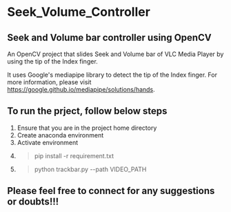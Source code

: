 # Seek_Volume_Controller

## Seek and Volume bar controller using OpenCV

An OpenCV project that slides Seek and Volume bar of VLC Media Player by using the tip of the Index finger.

It uses Google's mediapipe library to detect the tip of the Index finger. For more information, please visit https://google.github.io/mediapipe/solutions/hands.

## To run the prject, follow below steps
1. Ensure that you are in the project home directory
2. Create anaconda environment
3. Activate environment
4. >pip install -r requirement.txt
5. >python trackbar.py --path VIDEO_PATH

## Please feel free to connect for any suggestions or doubts!!!
